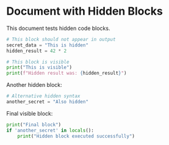 # Document with Hidden Blocks

This document tests hidden code blocks.

```python {hide=true}
# This block should not appear in output
secret_data = "This is hidden"
hidden_result = 42 * 2
```

```python
# This block is visible
print("This is visible")
print(f"Hidden result was: {hidden_result}")
```

Another hidden block:

```python {hidden}
# Alternative hidden syntax
another_secret = "Also hidden"
```

Final visible block:

```python
print("Final block")
if 'another_secret' in locals():
    print("Hidden block executed successfully")
```